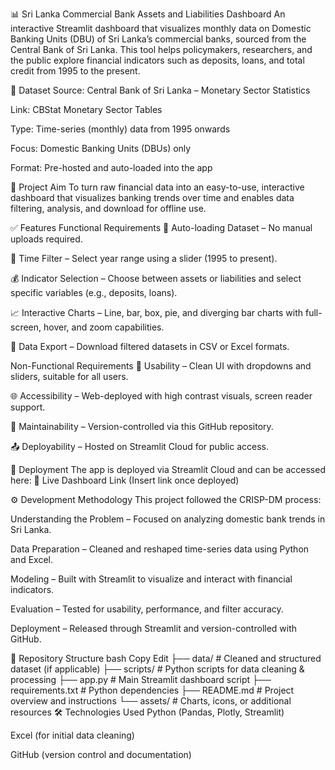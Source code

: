 📊 Sri Lanka Commercial Bank Assets and Liabilities Dashboard
An interactive Streamlit dashboard that visualizes monthly data on Domestic Banking Units (DBU) of Sri Lanka’s commercial banks, sourced from the Central Bank of Sri Lanka. This tool helps policymakers, researchers, and the public explore financial indicators such as deposits, loans, and total credit from 1995 to the present.

🧾 Dataset
Source: Central Bank of Sri Lanka – Monetary Sector Statistics

Link: CBStat Monetary Sector Tables

Type: Time-series (monthly) data from 1995 onwards

Focus: Domestic Banking Units (DBUs) only

Format: Pre-hosted and auto-loaded into the app

🎯 Project Aim
To turn raw financial data into an easy-to-use, interactive dashboard that visualizes banking trends over time and enables data filtering, analysis, and download for offline use.

✅ Features
Functional Requirements
🔄 Auto-loading Dataset – No manual uploads required.

📅 Time Filter – Select year range using a slider (1995 to present).

💰 Indicator Selection – Choose between assets or liabilities and select specific variables (e.g., deposits, loans).

📈 Interactive Charts – Line, bar, box, pie, and diverging bar charts with full-screen, hover, and zoom capabilities.

💾 Data Export – Download filtered datasets in CSV or Excel formats.

Non-Functional Requirements
🧠 Usability – Clean UI with dropdowns and sliders, suitable for all users.

🌐 Accessibility – Web-deployed with high contrast visuals, screen reader support.

🔧 Maintainability – Version-controlled via this GitHub repository.

📤 Deployability – Hosted on Streamlit Cloud for public access.

🚀 Deployment
The app is deployed via Streamlit Cloud and can be accessed here:
🔗 Live Dashboard Link (Insert link once deployed)

⚙️ Development Methodology
This project followed the CRISP-DM process:

Understanding the Problem – Focused on analyzing domestic bank trends in Sri Lanka.

Data Preparation – Cleaned and reshaped time-series data using Python and Excel.

Modeling – Built with Streamlit to visualize and interact with financial indicators.

Evaluation – Tested for usability, performance, and filter accuracy.

Deployment – Released through Streamlit and version-controlled with GitHub.

📁 Repository Structure
bash
Copy
Edit
├── data/                     # Cleaned and structured dataset (if applicable)
├── scripts/                  # Python scripts for data cleaning & processing
├── app.py                   # Main Streamlit dashboard script
├── requirements.txt         # Python dependencies
├── README.md                # Project overview and instructions
└── assets/                  # Charts, icons, or additional resources
🛠 Technologies Used
Python (Pandas, Plotly, Streamlit)

Excel (for initial data cleaning)

GitHub (version control and documentation)
